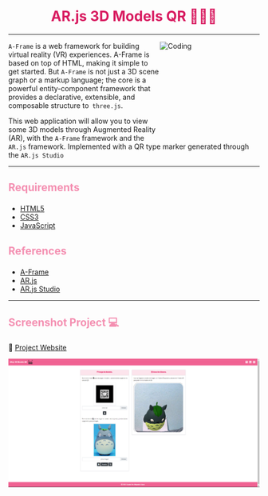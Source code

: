 # <h1 align="center" style="color: #d81b60;"> AR.js 3D Models QR 👨🏻‍💻 </h1> <hr>  

<img align="right" alt="Coding" width="200" height="200" src="https://content.app-sources.com/s/86011651013289591/uploads/Gifs_Aumenta2/Aumenta2_-_Aumentados_-Realidad_Aumentada_-_Hittan_-_Sillas-1161748.gif">

`A-Frame` is a web framework for building virtual reality (VR) experiences. A-Frame is based on top of HTML, making it simple to get started. But `A-Frame` is not just a 3D scene graph or a markup language; the core is a powerful entity-component framework that provides a declarative, extensible, and composable structure to` three.js`. <br>    

This web application will allow you to view some 3D models through Augmented Reality (AR), with the `A-Frame` framework and the `AR.js` framework. Implemented with a QR type marker generated through the `AR.js Studio`<hr>  

## <p align="left" style="color: #f48fb1;"> Requirements </p>

- [HTML5](https://developer.mozilla.org/es/docs/Web/HTML) 
- [CSS3](https://developer.mozilla.org/es/docs/Web/CSS)
- [JavaScript](https://developer.mozilla.org/es/docs/Web/JavaScript)


## <p align="left" style="color: #f48fb1;"> References </p>

- [A-Frame](https://aframe.io/)
- [AR.js](https://github.com/jeromeetienne/AR.js)  
- [AR.js Studio](https://ar-js-org.github.io/studio/pages/marker/index.html)  

<hr>  

## <p align="left" style="color: #f48fb1;"> Screenshot Project 💻 </p>

🔶 [Project Website](https://alejandro-190107.github.io/AR.js-3D-Models-QR-/)

![Screenshot](assets/img/Screenshot.png)
